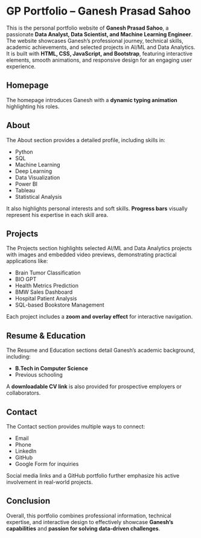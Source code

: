 # GP Portfolio – Ganesh Prasad Sahoo

This is the personal portfolio website of **Ganesh Prasad Sahoo**, a passionate **Data Analyst, Data Scientist, and Machine Learning Engineer**. The website showcases Ganesh’s professional journey, technical skills, academic achievements, and selected projects in AI/ML and Data Analytics. It is built with **HTML, CSS, JavaScript, and Bootstrap**, featuring interactive elements, smooth animations, and responsive design for an engaging user experience.

## Homepage

The homepage introduces Ganesh with a **dynamic typing animation** highlighting his roles.

## About

The About section provides a detailed profile, including skills in:

- Python  
- SQL  
- Machine Learning  
- Deep Learning  
- Data Visualization  
- Power BI  
- Tableau  
- Statistical Analysis  

It also highlights personal interests and soft skills. **Progress bars** visually represent his expertise in each skill area.

## Projects

The Projects section highlights selected AI/ML and Data Analytics projects with images and embedded video previews, demonstrating practical applications like:

- Brain Tumor Classification  
- BIO GPT  
- Health Metrics Prediction  
- BMW Sales Dashboard  
- Hospital Patient Analysis  
- SQL-based Bookstore Management  

Each project includes a **zoom and overlay effect** for interactive navigation.

## Resume & Education

The Resume and Education sections detail Ganesh’s academic background, including:

- **B.Tech in Computer Science**  
- Previous schooling  

A **downloadable CV link** is also provided for prospective employers or collaborators.

## Contact

The Contact section provides multiple ways to connect:

- Email  
- Phone  
- LinkedIn  
- GitHub  
- Google Form for inquiries  

Social media links and a GitHub portfolio further emphasize his active involvement in real-world projects.

## Conclusion

Overall, this portfolio combines professional information, technical expertise, and interactive design to effectively showcase **Ganesh’s capabilities** and **passion for solving data-driven challenges**.

